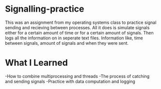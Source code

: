# Signalling-practice
This was an assignment from my operating systems class to practice signal sending and recieving between processes. All it does is simulate signals either for a certain amount of time or for a certain amount of signals. Then logs all the information on in seperate text files. Information like, time between signals, amount of signals and when they were sent.
# What I Learned
-How to combine multiprocessing and threads
-The process of catching and sending signals
-Practice with data computation and logging
